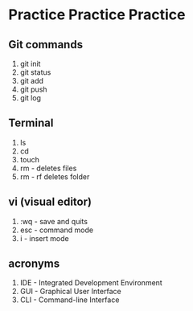 # Practice Practice Practice

## Git commands
1. git init
1. git status
1. git add
1. git push
1. git log

## Terminal
1. ls
1. cd
1. touch
1. rm - deletes files
1. rm - rf deletes folder

## vi (visual editor)
1. :wq - save and quits
1. esc - command mode
1. i - insert mode

## acronyms
1. IDE - Integrated Development Environment
1. GUI - Graphical User Interface
1. CLI - Command-line Interface
 
 
